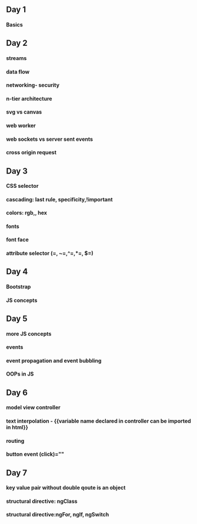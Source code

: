 ## Day 1
#### Basics
## Day 2
#### streams
#### data flow
#### networking- security
#### n-tier architecture
#### svg vs canvas
#### web worker
#### web sockets vs server sent events
#### cross origin request
## Day 3
#### CSS selector
#### cascading: last rule, specificity,!important
#### colors: rgb,, hex
#### fonts
#### font face
#### attribute selector (=, ~=,^=,*=, $=)
## Day 4
#### Bootstrap
#### JS concepts
## Day 5
#### more JS concepts
#### events
#### event propagation and event bubbling
#### OOPs in JS
## Day 6
#### model view controller
#### text interpolation - {{variable name declared in controller can be imported in html}}
#### routing
#### button event (click)=""
## Day 7
#### key value pair without double qoute is an object
#### structural directive: ngClass
#### structural directive:ngFor, ngIf, ngSwitch



